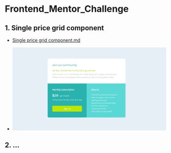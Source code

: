 # Frontend_Mentor_Challenge

## 1. Single price grid component
- [Single price grid component.md](https://github.com/walmanjm/Frontend_Mentor_Challenge/blob/02cc97a1d7c147e7e5b9a32f389d711f61923356/Single%20price%20grid%20component/README.md)

- ![dekstop.jpeg](https://github.com/walmanjm/Frontend_Mentor_Challenge/blob/main/Single%20price%20grid%20component/img/dekstop.jpeg?raw=true)

## 2. ...
